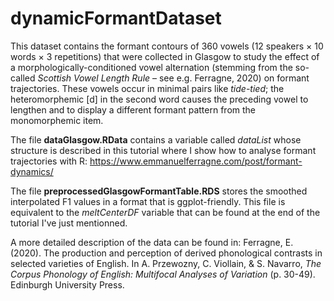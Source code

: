 # dynamicFormantDataset

This dataset contains the formant contours of 360 vowels (12 speakers × 10 words × 3 repetitions) that were collected in Glasgow to study the effect of a morphologically-conditioned vowel alternation (stemming from the so-called *Scottish Vowel Length Rule* – see e.g. Ferragne, 2020) on formant trajectories. These vowels occur in minimal pairs like *tide-tied*; the heteromorphemic [d] in the second word causes the preceding vowel to lengthen and to display a different formant pattern from the monomorphemic item.

The file __dataGlasgow.RData__ contains a variable called _dataList_ whose structure is described in this tutorial where I show how to analyse formant trajectories with R: https://www.emmanuelferragne.com/post/formant-dynamics/

The file __preprocessedGlasgowFormantTable.RDS__ stores the smoothed interpolated F1 values in a format that is ggplot-friendly. This file is equivalent to the _meltCenterDF_ variable that can be found at the end of the tutorial I've just mentionned. 

A more detailed description of the data can be found in:
Ferragne, E. (2020). The production and perception of derived phonological contrasts in selected varieties of English. In A. Przewozny, C. Viollain, & S. Navarro, *The Corpus Phonology of English: Multifocal Analyses of Variation* (p. 30-49). Edinburgh University Press.
